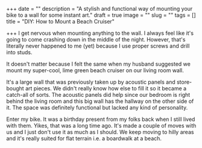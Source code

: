 +++
date = ""
description = "A stylish and functional way of mounting your bike to a wall for some instant art."
draft = true
image = ""
slug = ""
tags = []
title = "DIY: How to Mount a Beach Cruiser"

+++
I get nervous when mounting anything to the wall. I always feel like it's going to come crashing down in the middle of the night. However, that's literally never happened to me (yet) because I use proper screws and drill into studs.

It doesn't matter because I felt the same when my husband suggested we mount my super-cool, lime green beach cruiser on our living room wall.

It's a large wall that was previously taken up by acoustic panels and store-bought art pieces. We didn't really know how else to fill it so it became a catch-all of sorts. The acoustic panels did help since our bedroom is right behind the living room and this big wall has the hallway on the other side of it. The space was definitely functional but lacked any kind of personality.

Enter my bike. It was a birthday present from my folks back when I still lived with them. Yikes, that was a long time ago. It's made a couple of moves with us and I just don't use it as much as I should. We keep moving to hilly areas and it's really suited for flat terrain i.e. a boardwalk at a beach.